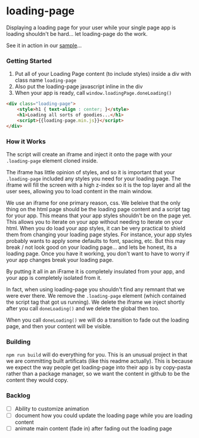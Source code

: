 # loading-page

Displaying a loading page for your user while your single page app is loading shouldn't be hard... let loading-page do the work.

See it in action in our [sample](https://cdn.rawgit.com/jhoguet/loading-page/master/dist/sample.html?v=sha)...

### Getting Started

1. Put all of your Loading Page content (to include styles) inside a div with class name `loading-page`
2. Also put the loading-page javascript inline in the div
3. When your app is ready, call `window.loadingPage.doneLoading()`
```html
<div class="loading-page">
	<style>h1 { text-align : center; }</style>
	<h1>Loading all sorts of goodies...</h1>
    <script>{{loading-page.min.js}}</script>
</div>
```

### How it Works
The script will create an iframe and inject it onto the page with your `.loading-page` element cloned inside. 

The iframe has little opinion of styles, and so it is important that your `.loading-page` included any styles you need for your loading page. The iframe will fill the screen with a high z-index so it is the top layer and all the user sees, allowing you to load content in the main window. 

We use an iframe for one primary reason, css. We beleive that the only thing on the html page should be the loading page content and a script tag for your app. This means that your app styles shouldn't be on the page yet. This allows you to iterate on your app without needing to iterate on your html. When you do load your app styles, it can be very practical to shield them from changing your loading page styles. For instance, your app styles probably wants to apply some defaults to font, spacing, etc. But this may break / not look good on your loading page... and lets be honest, its a loading page. Once you have it working, you don't want to have to worry if your app changes break your loading page. 

By putting it all in an iFrame it is completely insulated from your app, and your app is completely isolated from it. 

In fact, when using loading-page you shouldn't find any remnant that we were ever there. We remove the `.loading-page` element (which contained the script tag that got us running). We delete the iframe we inject shortly after you call `doneLoading()` and we delete the global then too. 

When you call `doneLoading()` we will do a transition to fade out the loading page, and then your content will be visible. 


### Building

`npm run build` will do everything for you. This is an unusual project in that we are committing built artificats (like this readme actually). This is because we expect the way people get loading-page into their app is by copy-pasta rather than  a package manager, so we want the content in github to be the content they would copy.

### Backlog
- [ ] Ability to customize animation
- [ ] document how you could update the loading page while you are loading content
- [ ] animate main content (fade in) after fading out the loading page